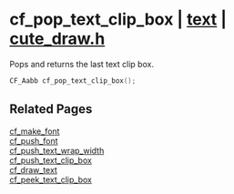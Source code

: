 # cf_pop_text_clip_box | [text](https://github.com/RandyGaul/cute_framework/blob/master/docs/text_readme.md) | [cute_draw.h](https://github.com/RandyGaul/cute_framework/blob/master/include/cute_draw.h)

Pops and returns the last text clip box.

```cpp
CF_Aabb cf_pop_text_clip_box();
```

## Related Pages

[cf_make_font](https://github.com/RandyGaul/cute_framework/blob/master/docs/text/cf_make_font.md)  
[cf_push_font](https://github.com/RandyGaul/cute_framework/blob/master/docs/text/cf_push_font.md)  
[cf_push_text_wrap_width](https://github.com/RandyGaul/cute_framework/blob/master/docs/text/cf_push_text_wrap_width.md)  
[cf_push_text_clip_box](https://github.com/RandyGaul/cute_framework/blob/master/docs/text/cf_push_text_clip_box.md)  
[cf_draw_text](https://github.com/RandyGaul/cute_framework/blob/master/docs/text/cf_draw_text.md)  
[cf_peek_text_clip_box](https://github.com/RandyGaul/cute_framework/blob/master/docs/text/cf_peek_text_clip_box.md)  
